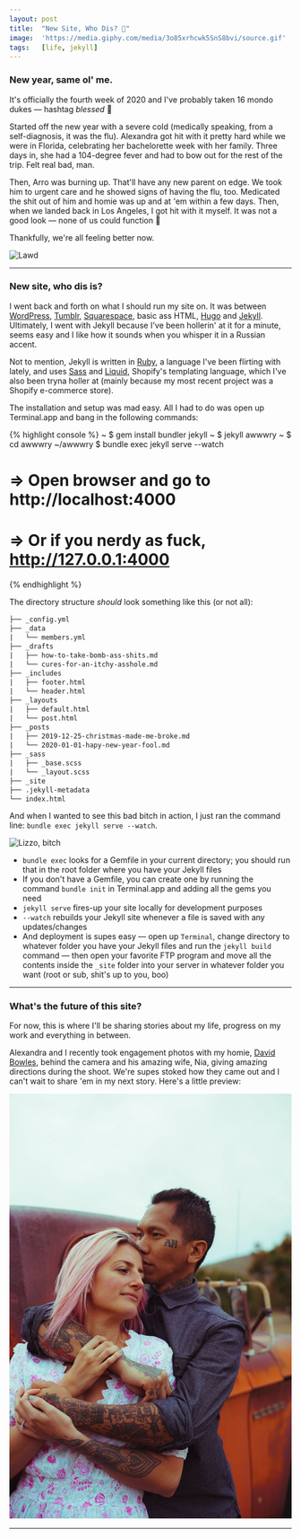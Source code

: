 ```yaml
---
layout: post
title:  "New Site, Who Dis? 💅"
image:  'https://media.giphy.com/media/3o85xrhcwk5SnS8bvi/source.gif'
tags:   [life, jekyll]
---
```


### New year, same ol' me.

It's officially the fourth week of 2020 and I've probably taken 16 mondo dukes — hashtag *blessed* 🙏

Started off the new year with a severe cold (medically speaking, from a self-diagnosis, it was the flu). Alexandra got hit with it pretty hard while we were in Florida, celebrating her bachelorette week with her family. Three days in, she had a 104-degree fever and had to bow out for the rest of the trip. Felt real bad, man.

Then, Arro was burning up. That'll have any new parent on edge. We took him to urgent care and he showed signs of having the flu, too. Medicated the shit out of him and homie was up and at 'em within a few days. Then, when we landed back in Los Angeles, I got hit with it myself. It was not a good look — none of us could function 🤧

Thankfully, we're all feeling better now.

![Lawd](https://media.giphy.com/media/HhWpLFOMqNTgI/source.gif)

***

### New site, who dis is?

I went back and forth on what I should run my site on. It was between [WordPress][url-wordpress], [Tumblr][url-tumblr], [Squarespace][url-squarespace], basic ass HTML, [Hugo][url-hugo] and [Jekyll][url-jekyll]. Ultimately, I went with Jekyll because I've been hollerin' at it for a minute, seems easy and I like how it sounds when you whisper it in a Russian accent.

Not to mention, Jekyll is written in [Ruby][url-ruby], a language I've been flirting with lately, and uses [Sass][url-sass] and [Liquid][url-liquid], Shopify's templating language, which I've also been tryna holler at (mainly because my most recent project was a Shopify e-commerce store).

The installation and setup was mad easy. All I had to do was open up Terminal.app and bang in the following commands:

{% highlight console %}
~ $ gem install bundler jekyll
~ $ jekyll awwwry
~ $ cd awwwry
~/awwwry $ bundle exec jekyll serve --watch
# => Open browser and go to http://localhost:4000
# => Or if you nerdy as fuck, http://127.0.0.1:4000
{% endhighlight %}

The directory structure *should* look something like this (or not all):

```
├── _config.yml
├── _data
|   └── members.yml
├── _drafts
|   ├── how-to-take-bomb-ass-shits.md
|   └── cures-for-an-itchy-asshole.md
├── _includes
|   ├── footer.html
|   └── header.html
├── _layouts
|   ├── default.html
|   └── post.html
├── _posts
|   ├── 2019-12-25-christmas-made-me-broke.md
|   └── 2020-01-01-hapy-new-year-fool.md
├── _sass
|   ├── _base.scss
|   └── _layout.scss
├── _site
├── .jekyll-metadata
└── index.html
```

And when I wanted to see this bad bitch in action, I just ran the command line: `bundle exec jekyll serve --watch`.

![Lizzo, bitch](https://media.giphy.com/media/8cDK4PFuFVakeuNL7S/giphy.gif)

* `bundle exec` looks for a Gemfile in your current directory; you should run that in the root folder where you have your Jekyll files
* If you don't have a Gemfile, you can create one by running the command `bundle init` in Terminal.app and adding all the gems you need
* `jekyll serve` fires-up your site locally for development purposes
* `--watch` rebuilds your Jekyll site whenever a file is saved with any updates/changes
* And deployment is supes easy — open up `Terminal`, change directory to whatever folder you have your Jekyll files and run the `jekyll build` command — then open your favorite FTP program and move all the contents inside the `_site` folder into your server in whatever folder you want (root or sub, shit's up to you, boo)

***

### What's the future of this site?

For now, this is where I'll be sharing stories about my life, progress on my work and everything in between.

Alexandra and I recently took engagement photos with my homie, [David Bowles](url-david-bowles), behind the camera and his amazing wife, Nia, giving amazing directions during the shoot. We're supes stoked how they came out and I can't wait to share 'em in my next story. Here's a little preview:

![Engagement photo of Alexandra and Ary](/assets/img/engagement-photos-preview.jpg)

***

[url-jekyll]: https://jekyllrb.com
[url-hugo]: https://gohugo.io
[url-ruby]: https://www.ruby-lang.org/en/
[url-liquid]: https://shopify.github.io/liquid/
[url-wordpress]: https://wordpress.org
[url-tumblr]: https://www.tumblr.com
[url-squarespace]: https://www.squarespace.com
[url-sass]: https://sass-lang.com
[url-david-bowles]: https://davidscottbowles.com
[url-music]: http://www.youtube.com/watch?v=sLobgQ_oAho
[url-github]: https://github.com/awwwry